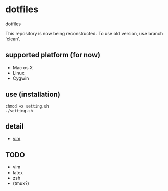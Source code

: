 # dotfiles
dotfiles

This repository is now being reconstructed. To use old version, use branch 'clean'.

## supported platform (for now)
 - Mac os X
 - Linux
 - Cygwin

## use (installation)
```
chmod +x setting.sh
./setting.sh
```

## detail
 - [vim](vim/)

## TODO
 - vim
 - latex
 - zsh
 - (tmux?)
